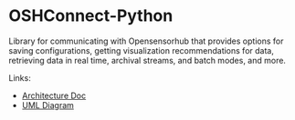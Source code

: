 # OSHConnect-Python

Library for communicating with Opensensorhub that provides options for saving configurations, getting visualization 
recommendations for data, retrieving data in real time, archival streams, and batch modes, and more.

Links:  
 * [Architecture Doc](https://docs.google.com/document/d/1pIaeQw0ocU6ApNgqTVRZuSwjJAbhCcmweMq6RiVYEic/edit?usp=sharing)
 * [UML Diagram](https://drive.google.com/file/d/1FVrnYiuAR8ykqfOUa1NuoMyZ1abXzMPw/view?usp=drive_link)